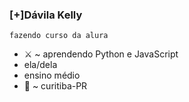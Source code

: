 ### [+]Dávila Kelly

`fazendo curso da alura`

- ⚔️ ~ aprendendo Python e JavaScript
- ela/dela
- ensino médio
- 🌆 ~ curitiba-PR







